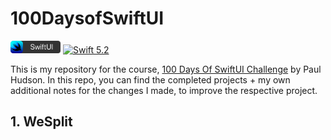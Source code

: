# 100DaysofSwiftUI

<img src="./Assets/swiftui-badge.png" width="80px" /> [![Swift 5.2](https://img.shields.io/badge/swift-5.2-ED523F.svg?style=flat)](https://swift.org/download)

This is my repository for the course, [100 Days Of SwiftUI Challenge](https://www.hackingwithswift.com/100/swiftui) by Paul Hudson. In this repo, you can find the completed projects + my own additional notes for the changes I made, to improve the respective project.

## 1. WeSplit


